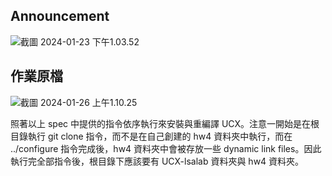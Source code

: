 ## Announcement
![截圖 2024-01-23 下午1.03.52](https://hackmd.io/_uploads/Bkw6_a3FT.png)
## 作業原檔
![截圖 2024-01-26 上午1.10.25](https://hackmd.io/_uploads/SkRW8zlcT.png)

照著以上 spec 中提供的指令依序執行來安裝與重編譯 UCX。注意一開始是在根目錄執行 git clone 指令，而不是在自己創建的 hw4 資料夾中執行，而在 ../configure 指令完成後，hw4 資料夾中會被存放一些 dynamic link files。因此執行完全部指令後，根目錄下應該要有 UCX-lsalab 資料夾與 hw4 資料夾。